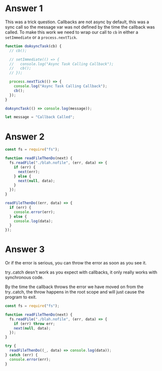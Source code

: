# Answer 1

This was a trick question.
Callbacks are not async by default, this was a sync call so the message var was not defined by the time the callback was called.
To make this work we need to wrap our call to `cb` in either a `setImmediate` or a `process.nextTick`.

```js
function doAsyncTask(cb) {
  // cb();

  // setImmediate(() => {
  //   console.log("Async Task Calling Callback");
  //   cb();
  // });

  process.nextTick(() => {
    console.log("Async Task Calling Callback");
    cb();
  });
}

doAsyncTask(() => console.log(message));

let message = "Callback Called";
```

# Answer 2

```js
const fs = require("fs");

function readFileThenDo(next) {
  fs.readFile("./blah.nofile", (err, data) => {
    if (err) {
      next(err);
    } else {
      next(null, data);
    }
  });
}

readFileThenDo((err, data) => {
  if (err) {
    console.error(err);
  } else {
    console.log(data);
  }
});
```

# Answer 3

Or if the error is serious, you can throw the error as soon as you see it.

try..catch desn't work as you expect with callbacks, it only really works with synchronous code.

By the time the callback throws the error we have moved on from the try..catch, the throw happens in the root scope and will just cause the program to exit.

```js
const fs = require("fs");

function readFileThenDo(next) {
  fs.readFile("./blah.nofile", (err, data) => {
    if (err) throw err;
    next(null, data);
  });
}

try {
  readFileThenDo((_, data) => console.log(data));
} catch (err) {
  console.error(err);
}
```
